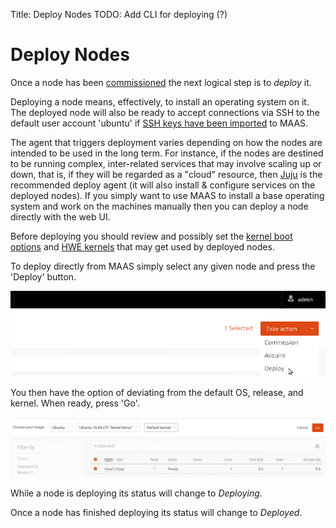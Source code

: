 Title: Deploy Nodes
TODO:  Add CLI for deploying (?)


# Deploy Nodes

Once a node has been [commissioned](./installconfig-commission-nodes.html) the
next logical step is to *deploy* it.

Deploying a node means, effectively, to install an operating system on it. The
deployed node will also be ready to accept connections via SSH to the default
user account 'ubuntu' if
[SSH keys have been imported](./manage-account.html#ssh-keys) to MAAS.

The agent that triggers deployment varies depending on how the nodes are
intended to be used in the long term. For instance, if the nodes are destined
to be running complex, inter-related services that may involve scaling up or
down, that is, if they will be regarded as a "cloud" resource, then
[Juju](https://jujucharms.com/docs/devel/getting-started) is the recommended
deploy agent (it will also install & configure services on the deployed nodes).
If you simply want to use MAAS to install a base operating system and work on
the machines manually then you can deploy a node directly with the web UI.

Before deploying you should review and possibly set the
[kernel boot options](./installconfig-kernel.html) and
[HWE kernels](./installconfig-hwe-kernels.html) that may get used by deployed
nodes.

To deploy directly from MAAS simply select any given node and press the
'Deploy' button.

![deploy](./media/installconfig-deploy-nodes__deploy.png)

You then have the option of deviating from the default OS, release, and kernel.
When ready, press 'Go'.

![deploy go](./media/installconfig-deploy-nodes__deploy-go.png)

While a node is deploying its status will change to *Deploying*.

Once a node has finished deploying its status will change to *Deployed*.
